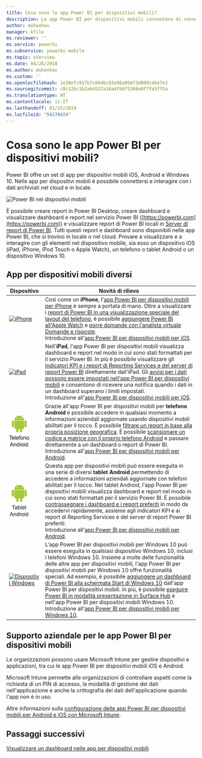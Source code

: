 ```yaml
---
title: Cosa sono le app Power BI per dispositivi mobili?
description: Le app Power BI per dispositivi mobili consentono di connettersi ai dati locali o nel cloud. Visualizzare report e dashboard di Power BI nel dispositivo mobile.
author: mshenhav
manager: kfile
ms.reviewer: ''
ms.service: powerbi
ms.subservice: powerbi-mobile
ms.topic: overview
ms.date: 04/26/2018
ms.author: mshenhav
ms.custom: ''
ms.openlocfilehash: 1e30efc917b7c064bc93e06a09df3d099cd6e7e2
ms.sourcegitcommit: c8c126c1b2ab4527a16a4fb8f5208e0f7fa5ff5a
ms.translationtype: HT
ms.contentlocale: it-IT
ms.lasthandoff: 01/15/2019
ms.locfileid: "54278424"
---
```

# <a name="what-are-the-power-bi-mobile-apps"></a>Cosa sono le app Power BI per dispositivi mobili?
Power BI offre un set di app per dispositivi mobili iOS, Android e Windows 10. Nelle app per dispositivi mobili è possibile connettersi e interagire con i dati archiviati nel cloud e in locale. 

![Power BI nei dispositivi mobili](./media/mobile-apps-for-mobile-devices/power-bi-mobile-apps-all-up.png)

È possibile creare report in Power BI Desktop, creare dashboard e visualizzare dashboard e report nel servizio Power BI ([https://powerbi.com](https://powerbi.com)) e visualizzare report di Power BI locali in [Server di report di Power BI](../../report-server/get-started.md). Tutti questi report e dashboard sono disponibili nelle app Power BI, che si trovino in locale o nel cloud. Provare a visualizzare e a interagire con gli elementi nel dispositivo mobile, sia esso un dispositivo iOS (iPad, iPhone, iPod Touch o Apple Watch), un telefono o tablet Android o un dispositivo Windows 10.

## <a name="mobile-apps-for-different-devices"></a>App per dispositivi mobili diversi

| **Dispositivo** | **Novità di rilievo** |
| --- | --- |
| [![iPhone](./media/mobile-apps-for-mobile-devices/iphone-logo-50-px.png)](mobile-iphone-app-get-started.md) |Così come un **iPhone**, l'[app Power BI per dispositivi mobili per iPhone](mobile-iphone-app-get-started.md) è sempre a portata di mano. Oltre a visualizzare i [report di Power BI in una visualizzazione speciale del layout del telefono](mobile-apps-view-phone-report.md), è possibile [aggiungere Power BI all'Apple Watch](mobile-apple-watch.md) e [porre domande con l'analista virtuale Domande e risposte](mobile-apps-ios-qna.md). <br/>Introduzione all'[app Power BI per dispositivi mobili per iOS](mobile-iphone-app-get-started.md). |
| [![iPad](./media/mobile-apps-for-mobile-devices/ipad-logo-50-px.png)](mobile-iphone-app-get-started.md) |Nell'**iPad**, l'app Power BI per dispositivi mobili visualizza dashboard e report nel modo in cui sono stati formattati per il servizio Power BI. In più è possibile visualizzare gli [indicatori KPI e i report di Reporting Services e del server di report Power BI](mobile-app-ssrs-kpis-mobile-on-premises-reports.md) direttamente dall'iPad. Gli [avvisi per i dati possono essere impostati nell'app Power BI per dispositivi mobili](mobile-set-data-alerts-in-the-mobile-apps.md) e consentono di ricevere una notifica quando i dati in un dashboard superano i limiti impostati. <br/>Introduzione all'[app Power BI per dispositivi mobili per iOS](mobile-iphone-app-get-started.md). |
| [![Telefono Android](media/mobile-apps-for-mobile-devices/android-phone-logo-50-px.png)](mobile-android-app-get-started.md) |Grazie all'app Power BI per dispositivi mobili per **telefono Android** è possibile accedere in qualsiasi momento a informazioni aziendali aggiornate usando dispositivi mobili abilitati per il tocco. È possibile [filtrare un report in base alla propria posizione geografica](mobile-apps-geographic-filtering.md). È possibile [scansionare un codice a matrice con il proprio telefono Android](mobile-apps-qr-code.md) e passare direttamente a un dashboard o report di Power BI. <br/>Introduzione all'[app Power BI per dispositivi mobili per Android](mobile-android-app-get-started.md). |
| [![Tablet Android](./media/mobile-apps-for-mobile-devices/android-tablet-logo-50-px.png)](mobile-android-app-get-started.md) |Questa app per dispositivi mobili può essere eseguita in una serie di diversi **tablet Android** permettendo di accedere a informazioni aziendali aggiornate con telefoni abilitati per il tocco. Nel tablet Android, l'app Power BI per dispositivi mobili visualizza dashboard e report nel modo in cui sono stati formattati per il servizio Power BI. È possibile [contrassegnare i dashboard e i report preferiti](mobile-apps-favorites.md) in modo da accedervi rapidamente, assieme agli indicatori KPI e ai report di Reporting Services e del server di report Power BI preferiti. <br/>Introduzione all'[app Power BI per dispositivi mobili per Android](mobile-android-app-get-started.md). |
| [![Dispositivi Windows](./media/mobile-apps-for-mobile-devices/win-10-logo-50-px.png)](../../desktop-getting-started.md) |L'app Power BI per dispositivi mobili per Windows 10 può essere eseguita in qualsiasi dispositivo Windows 10, inclusi i telefoni Windows 10. Insieme a molte delle funzionalità delle altre app per dispositivi mobili, l'app Power BI per dispositivi mobili per Windows 10 offre funzionalità speciali. Ad esempio, è possibile [aggiungere un dashboard di Power BI alla schermata Start di Windows 10](mobile-pin-dashboard-start-screen-windows-10-phone-app.md) dall'app Power BI per dispositivi mobili. In più, è possibile [eseguire Power BI in modalità presentazione in Surface Hub](mobile-windows-10-app-presentation-mode.md) e nell'app Power BI per dispositivi mobili Windows 10. <br/>Introduzione all'[app Power BI per dispositivi mobili per Windows 10](mobile-windows-10-phone-app-get-started.md). |

## <a name="enterprise-support-for-the-power-bi-mobile-apps"></a>Supporto aziendale per le app Power BI per dispositivi mobili
Le organizzazioni possono usare Microsoft Intune per gestire dispositivi e applicazioni, tra cui le app Power BI per dispositivi mobili iOS e Android.

Microsoft Intune permette alle organizzazioni di controllare aspetti come la richiesta di un PIN di accesso, la modalità di gestione dei dati nell'applicazione e anche la crittografia dei dati dell'applicazione quando l'app non è in uso.

Altre informazioni sulla [configurazione delle app Power BI per dispositivi mobili per Android e iOS con Microsoft Intune](../../service-admin-mobile-intune.md). 

## <a name="next-steps"></a>Passaggi successivi
[Visualizzare un dashboard nelle app per dispositivi mobili](mobile-apps-quickstart-view-dashboard-report.md)



